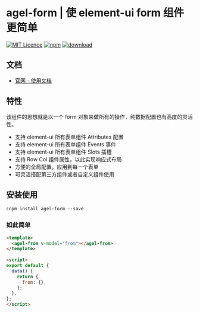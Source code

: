 # agel-form | 使 element-ui form 组件更简单

[![MIT Licence](https://badges.frapsoft.com/os/mit/mit.svg)](https://opensource.org/licenses/mit-license.php)
[![npm](https://img.shields.io/npm/v/agel-form.svg)](https://www.npmjs.com/package/agel-form)
[![download](https://img.shields.io/npm/dt/agel-form)](https://npmcharts.com/compare/agel-form?minimal=true)

## 文档

- [官网 - 使用文档](https://agrass.gitee.io/agel-form/) 

## 特性

该组件的思想就是以一个 form 对象来做所有的操作，纯数据配置也有高度的灵活性。 

- 支持 element-ui 所有表单组件 Attributes 配置
- 支持 element-ui 所有表单组件 Events 事件
- 支持 element-ui 所有表单组件 Slots 插槽
- 支持 Row Col 组件属性，以此实现响应式布局
- 方便的全局配置，应用到每一个表单
- 可灵活搭配第三方组件或者自定义组件使用


## 安装使用

`cnpm install agel-form --save` 


### 如此简单

```html
<template>
  <agel-from v-model="from"></agel-from>
</template>
 
<script>
export default {
  data() {
    return {
      from: {},
    };
  },
};
</script>
```

